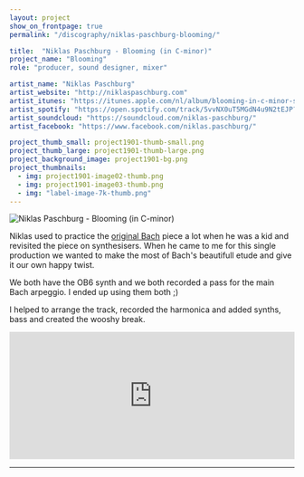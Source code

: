 ```yaml
---
layout: project
show_on_frontpage: true
permalink: "/discography/niklas-paschburg-blooming/"

title:  "Niklas Paschburg - Blooming (in C-minor)"
project_name: "Blooming"
role: "producer, sound designer, mixer"

artist_name: "Niklas Paschburg"
artist_website: "http://niklaspaschburg.com"
artist_itunes: "https://itunes.apple.com/nl/album/blooming-in-c-minor-single/1453171282?l=en"
artist_spotify: "https://open.spotify.com/track/5vvNX0uT5MGdN4u9N2tEJP?si=ARkQ6Nk-TveNSaxnY-BOQQ"
artist_soundcloud: "https://soundcloud.com/niklas-paschburg/"
artist_facebook: "https://www.facebook.com/niklas.paschburg/"

project_thumb_small: project1901-thumb-small.png
project_thumb_large: project1901-thumb-large.png
project_background_image: project1901-bg.png
project_thumbnails:
  - img: project1901-image02-thumb.png
  - img: project1901-image03-thumb.png
  - img: "label-image-7k-thumb.png"
---
```


![Niklas Paschburg - Blooming (in C-minor)](../../img/project1901-image01.png)


Niklas used to practice the [original Bach](https://open.spotify.com/track/2E8qlncnLMmBPnGREfwuBq?si=jMuAooumRx24sNkKDF77MA) piece a lot when he was a kid and revisited the piece on synthesisers. When he came to me for this single production we wanted to make the most of Bach's beautifull etude and give it our own happy twist. 

We both have the OB6 synth and we both recorded a pass for the main Bach arpeggio. I ended up using them both ;)

I helped to arrange the track, recorded the harmonica and added synths, bass and created the wooshy break.

<iframe width="100%" height="225" src="https://www.youtube.com/embed/Qek20I-zcqk?rel=0" frameborder="0" allow="accelerometer; autoplay; encrypted-media; gyroscope; picture-in-picture" allowfullscreen></iframe>

---
